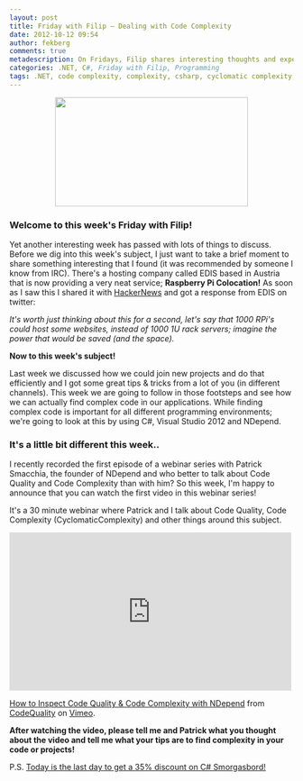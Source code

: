 ```yaml
---
layout: post
title: Friday with Filip – Dealing with Code Complexity
date: 2012-10-12 09:54
author: fekberg
comments: true
metadescription: On Fridays, Filip shares interesting thoughts and experience that hopefully will lead to interesting discussions. Enjoy Friday with Filip!
categories: .NET, C#, Friday with Filip, Programming
tags: .NET, code complexity, complexity, csharp, cyclomatic complexity, dotnet, friday with filip, ndepend, nunit, visual studio 2012, vs2012
---
```

<img src="http://cdn.filipekberg.se/fekberg-blog/wp-content/uploads/2012/09/FridayWithFili.png" alt="" title="Friday with Filip" style="display: block;   margin-left: auto;   margin-right: auto;" width="342" height="194" class="aligncenter size-full wp-image-1016" />

<h3>Welcome to this week's Friday with Filip!</h3>
Yet another interesting week has passed with lots of things to discuss. Before we dig into this week's subject, I just want to take a brief moment to share something interesting that I found (it was recommended by someone I know from IRC). There's a hosting company called EDIS based in Austria that is now providing a very neat service; <strong>Raspberry Pi Colocation!</strong><!--excerpt--> As soon as I saw this I shared it with <a href="http://news.ycombinator.com/item?id=4636374">HackerNews</a> and got a response from EDIS on twitter:

<img src="http://cdn.filipekberg.se/fekberg-blog/wp-content/uploads/2012/10/edis.png" style="display: block;   margin-left: auto;   margin-right: auto;" alt="" title="EDIS Tweet" class="alignnone size-full wp-image-1394" />

<em>It's worth just thinking about this for a second, let's say that 1000 RPi's could host some websites, instead of 1000 1U rack servers; imagine the power that would be saved (and the space).</em>

<strong>Now to this week's subject!</strong>

Last week we discussed how we could join new projects and do that efficiently and I got some great tips & tricks from a lot of you (in different channels). This week we are going to follow in those footsteps and see how we can actually find complex code in our applications. While finding complex code is important for all different programming environments; we're going to look at this by using C#, Visual Studio 2012 and NDepend.

<h3>It's a little bit different this week..</h3>
I recently recorded the first episode of a webinar series with Patrick Smacchia, the founder of NDepend and who better to talk about Code Quality and Code Complexity than with him? So this week, I'm happy to announce that you can watch the first video in this webinar series!

It's a 30 minute webinar where Patrick and I talk about Code Quality, Code Complexity (CyclomaticComplexity) and other things around this subject.

<div class="video-container">
<iframe src="http://player.vimeo.com/video/51204579?title=1&amp;byline=1&amp;portrait=1" width="500" height="281" frameborder="0" webkitAllowFullScreen mozallowfullscreen allowFullScreen></iframe> <p><a href="http://vimeo.com/51204579">How to Inspect Code Quality & Code Complexity with NDepend</a> from <a href="http://vimeo.com/codequality">CodeQuality</a> on <a href="http://vimeo.com">Vimeo</a>.</p>
</div>

<strong>After watching the video, please tell me and Patrick what you thought about the video and tell me what your tips are to find complexity in your code or projects!</strong>

P.S. <a href="http://blog.filipekberg.se/2012/10/08/c-smorgasbord-october-sale/">Today is the last day to get a 35%
discount on C# Smorgasbord! </a>
